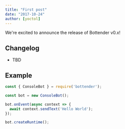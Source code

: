 ```yaml
---
title: "First post"
date: "2017-10-24"
author: [yoctol]
---
```


We're excited to announce the release of Bottender v0.x!

## Changelog

- TBD

## Example

```js
const { ConsoleBot } = require('bottender');

const bot = new ConsoleBot();

bot.onEvent(async context => {
  await context.sendText('Hello World');
});

bot.createRuntime();
```
